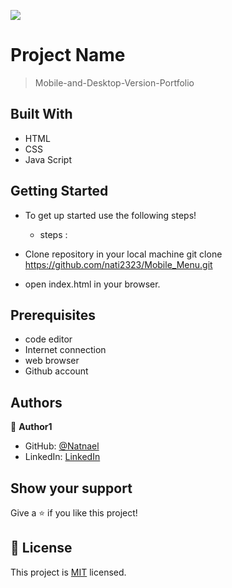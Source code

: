 ![](https://img.shields.io/badge/Microverse-blueviolet)

# Project Name

> Mobile-and-Desktop-Version-Portfolio


## Built With

- HTML
- CSS
- Java Script

## Getting Started
  - To get up started use the following steps!
    - steps :

- Clone repository in your local machine git clone https://github.com/nati2323/Mobile_Menu.git
- open index.html in your browser.

## Prerequisites

- code editor
- Internet connection
- web browser
- Github account

## Authors

👤 **Author1**

- GitHub: [@Natnael](https://github.com/nati2323)
- LinkedIn: [LinkedIn](https://www.linkedin.com/in/natnael-amare-b5844510a/)

## Show your support

Give a ⭐️ if you like this project!

## 📝 License

This project is [MIT](./MIT.md) licensed.
